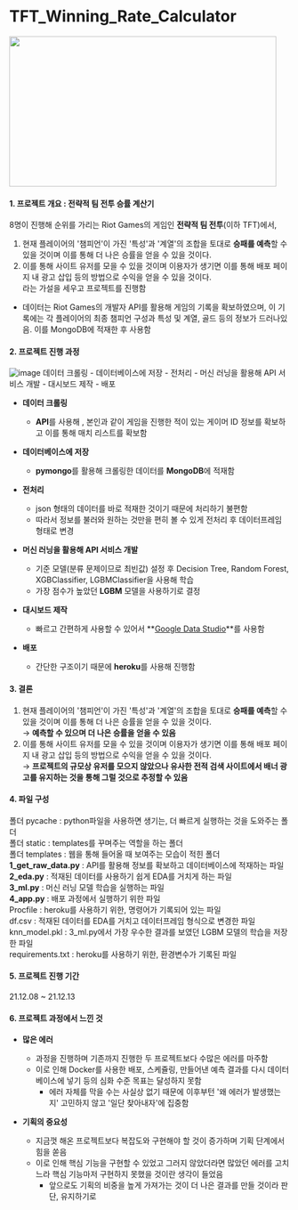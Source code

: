 # TFT_Winning_Rate_Calculator
<img src="https://post-phinf.pstatic.net/MjAyMDAzMDRfMTQ0/MDAxNTgzMjc4MDY2MTk1.ohy8FPuqnaVnQ2j62Oy99IzNDLSAxJrApamMqQm6tekg.s-S8C9hbihqFXVkTYWR9dvvT_QlAp0HwqHfD7cC76zYg.JPEG/1-960x540.jpg" width="480" height="270">

#### 1. 프로젝트 개요 : 전략적 팀 전투 승률 계산기
8명이 진행해 순위를 가리는 Riot Games의 게임인 **전략적 팀 전투**(이하 TFT)에서,
  1. 현재 플레이어의 '챔피언'이 가진 '특성'과 '계열'의 조합을 토대로 **승패를 예측**할 수 있을 것이며 이를 통해 더 나은 승률을 얻을 수 있을 것이다.  
  2. 이를 통해 사이트 유저를 모을 수 있을 것이며 이용자가 생기면 이를 통해 배포 페이지 내 광고 삽입 등의 방법으로 수익을 얻을 수 있을 것이다.  
라는 가설을 세우고 프로젝트를 진행함
- 데이터는 Riot Games의 개발자 API를 활용해 게임의 기록을 확보하였으며, 이 기록에는 각 플레이어의 최종 챔피언 구성과 특성 및 계열, 골드 등의 정보가 드러나있음. 이를 MongoDB에 적재한 후 사용함

#### 2. 프로젝트 진행 과정
![image](https://user-images.githubusercontent.com/89769294/176881566-95d4b0e6-309a-4472-b9a3-b2434f0d3e2e.png)
데이터 크롤링 - 데이터베이스에 저장 - 전처리 - 머신 러닝을 활용해 API 서비스 개발 - 대시보드 제작 - 배포
- **데이터 크롤링**
  - **API**를 사용해 , 본인과 같이 게임을 진행한 적이 있는 게이머 ID 정보를 확보하고 이를 통해 매치 리스트를 확보함
 
- **데이터베이스에 저장**
  - **pymongo**를 활용해 크롤링한 데이터를 **MongoDB**에 적재함
  
- **전처리**
  - json 형태의 데이터를 바로 적재한 것이기 때문에 처리하기 불편함
  - 따라서 정보를 불러와 원하는 것만을 편히 볼 수 있게 전처리 후 데이터프레임 형태로 변경 
  
- **머신 러닝을 활용해 API 서비스 개발**
  - 기준 모델(분류 문제이므로 최빈값) 설정 후 Decision Tree, Random Forest, XGBClassifier, LGBMClassifier을 사용해 학습
  - 가장 점수가 높았던 **LGBM** 모델을 사용하기로 결정
  
- **대시보드 제작**
  - 빠르고 간편하게 사용할 수 있어서 **[Google Data Studio](https://datastudio.google.com/s/gBCHrmJ5XGE)**를 사용함

- **배포**
  - 간단한 구조이기 때문에 **heroku**를 사용해 진행함

#### 3. 결론
  1. 현재 플레이어의 '챔피언'이 가진 '특성'과 '계열'의 조합을 토대로 **승패를 예측**할 수 있을 것이며 이를 통해 더 나은 승률을 얻을 수 있을 것이다.  
  → **예측할 수 있으며 더 나은 승률을 얻을 수 있음**
  2. 이를 통해 사이트 유저를 모을 수 있을 것이며 이용자가 생기면 이를 통해 배포 페이지 내 광고 삽입 등의 방법으로 수익을 얻을 수 있을 것이다.  
  → **프로젝트의 규모상 유저를 모으지 않았으나 유사한 전적 검색 사이트에서 배너 광고를 유지하는 것을 통해 그럴 것으로 추정할 수 있음**

#### 4. 파일 구성
폴더 pycache : python파일을 사용하면 생기는, 더 빠르게 실행하는 것을 도와주는 폴더  
폴더 static : templates를 꾸며주는 역할을 하는 폴더  
폴더 templates : 웹을 통해 들어올 때 보여주는 모습이 적힌 폴더  
**1_get_raw_data.py** : API를 활용해 정보를 확보하고 데이터베이스에 적재하는 파일  
**2_eda.py** : 적재된 데이터를 사용하기 쉽게 EDA를 거치게 하는 파일  
**3_ml.py** : 머신 러닝 모델 학습을 실행하는 파일  
**4_app.py** : 배포 과정에서 실행하기 위한 파일  
Procfile : heroku를  사용하기 위한, 명령어가 기록되어 있는 파일  
df.csv : 적재된 데이터를 EDA를 거치고 데이터프레임 형식으로 변경한 파일  
knn_model.pkl : 3_ml.py에서 가장 우수한 결과를 보였던 LGBM 모델의 학습을 저장한 파일  
requirements.txt : heroku를 사용하기 위한, 환경변수가 기록된 파일  

#### 5. 프로젝트 진행 기간
21.12.08 ~ 21.12.13

#### 6. 프로젝트 과정에서 느낀 것
- **많은 에러**
    - 과정을 진행하며 기존까지 진행한 두 프로젝트보다 수많은 에러를 마주함
    - 이로 인해 Docker를 사용한 배포, 스케쥴링, 만들어낸 예측 결과를 다시 데이터베이스에 넣기 등의 심화 수준 목표는 달성하지 못함
      - 에러 자체를 막을 수는 사실상 없기 때문에 이후부턴 '왜 에러가 발생했는지' 고민하지 않고 '일단 찾아내자'에 집중함

- **기획의 중요성**  
    - 지금껏  해온 프로젝트보다 복잡도와 구현해야 할 것이 증가하며 기획 단계에서 힘을 쏟음
    - 이로 인해 핵심 기능을 구현할 수 있었고 그러지 않았더라면 많았던 에러를 고치느라 핵심 기능마저 구현하지 못했을 것이란 생각이 들었음
      - 앞으로도 기획의 비중을 높게 가져가는 것이 더 나은 결과를 만들 것이라 판단, 유지하기로 
